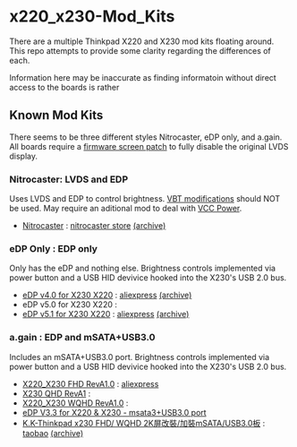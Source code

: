 # x220_x230-Mod_Kits

There are a multiple Thinkpad X220 and X230 mod kits floating around. This repo attempts to provide some clarity regarding the differences of each.

Information here may be inaccurate as finding informatoin without direct access to the boards is rather 

## Known Mod Kits

There seems to be three different styles Nitrocaster, eDP only, and a.gain. All boards require a [firmware screen patch](firmware-Screen_Patch.md) to fully disable the original LVDS display.

### Nitrocaster: LVDS and EDP

Uses LVDS and EDP to control brightness. [VBT modifications](firmware-VBT_patch.md) should NOT be used. May require an aditional mod to deal with [VCC Power](firmware-VCC_Power.md).

- [Nitrocaster](images/nitrocaster-nitrocaster.png) : [nitrocaster store](https://nitrocaster.me/store/x220-x230-fhd-mod-kit.html) [(archive)](https://archive.is/TbwNl)

### eDP Only : EDP only

Only has the eDP and nothing else. Brightness controls implemented via power button and a USB HID devivice hooked into the X230's USB 2.0 bus.

- [eDP v4.0 for X230 X220](images/eDP-eDP%20v4.0%20for%20X230%20X220%20(2K).png) : [aliexpress](https://www.aliexpress.us/item/3256805565969412.html) [(archive)](https://archive.is/GfvCe)
- eDP v5.0 for X230 X220 :
- [eDP v5.1 for X230 X220](images/eDP-eDP%20v5.1%20for%20X230%20X220%20(2K).png) : [aliexpress](https://www.aliexpress.us/item/3256804036188775.html) [(archive)](https://archive.is/Bi991)
	
### a.gain : EDP and mSATA+USB3.0
Includes an mSATA+USB3.0 port. Brightness controls implemented via power button and a USB HID devivice hooked into the X230's USB 2.0 bus.

- [X220_X230 FHD RevA1.0](images/a.gain-X220_X230%20FHD%20RevA1.0.png) : [aliexpress](https://www.aliexpress.us/item/3256805565927750.html)
- [X230 QHD RevA1](images/a.gain-X230%20QHD%20RevA1.png) :
- [X220_X230 WQHD RevA1.0](images/a.gain-X220_X230%20WQHD%20RevA1.0.png) :
- [eDP V3.3 for X220 & X230 - msata3+USB3.0 port](images/a.gain-eDP%20V3.3%20for%20X220%20&%20X230.png) 
- [K.K-Thinkpad x230 FHD/ WQHD 2K屏改裝/加裝mSATA/USB3.0板](images/K.K-Thinkpad%20x230%20FHD-WQHD%202K.png) : [taobao](https://world.taobao.com/item/557203626813.htm) [(archive)](https://archive.ph/8UMyB)
